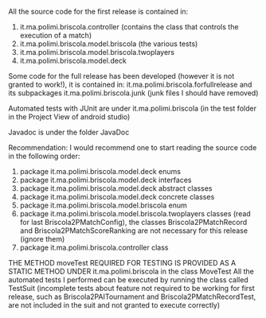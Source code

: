 All the source code for the first release is contained in:
1) it.ma.polimi.briscola.controller (contains the class that controls the execution of a match)
2) it.ma.polimi.briscola.model.briscola (the various tests)
3) it.ma.polimi.briscola.model.briscola.twoplayers
4) it.ma.polimi.briscola.model.deck

Some code for the full release has been developed (however it is not granted to work!), it is contained in:
it.ma.polimi.briscola.forfullrelease and its subpackages
it.ma.polimi.briscola.junk (junk files I should have removed)

Automated tests with JUnit are under 
it.ma.polimi.briscola (in the test folder in the Project View of android studio)

Javadoc is under the folder JavaDoc

Recommendation: I would recommend one to start reading the source code in the following order:
1) package it.ma.polimi.briscola.model.deck enums
2) package it.ma.polimi.briscola.model.deck interfaces
3) package it.ma.polimi.briscola.model.deck abstract classes
4) package it.ma.polimi.briscola.model.deck concrete classes
5) package it.ma.polimi.briscola.model.briscola enum
6) package it.ma.polimi.briscola.model.briscola.twoplayers classes (read for last Briscola2PMatchConfig), the classes Briscola2PMatchRecord and Briscola2PMatchScoreRanking are not necessary for this release (ignore them)
7) package it.ma.polimi.briscola.controller class

THE METHOD moveTest REQUIRED FOR TESTING IS PROVIDED AS A STATIC METHOD UNDER it.ma.polimi.briscola in the class MoveTest
All the automated tests I performed can be executed by running the class called TestSuit (incomplete tests about feature not required to be working for first release, such as Briscola2PAITournament and Briscola2PMatchRecordTest, are not included in the suit and not granted to execute correctly)